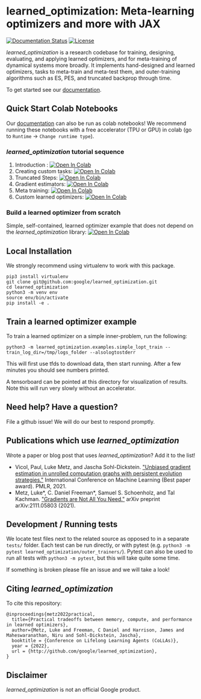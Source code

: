# learned\_optimization: Meta-learning optimizers and more with JAX

[![Documentation Status](https://readthedocs.org/projects/learned-optimization/badge/?version=latest)](https://learned-optimization.readthedocs.io/en/latest/?badge=latest)
[![License](https://img.shields.io/badge/License-Apache_2.0-blue.svg)](https://opensource.org/licenses/Apache-2.0)

*learned\_optimization* is a research codebase for training, designing, evaluating, and applying learned
optimizers, and for meta-training of dynamical systems more broadly. It implements hand-designed and learned optimizers, tasks to meta-train and meta-test them, and outer-training algorithms such as ES, PES, and truncated backprop through time.

To get started see our [documentation](https://learned-optimization.readthedocs.io/en/latest/).

## Quick Start Colab Notebooks
Our [documentation](https://learned-optimization.readthedocs.io/en/latest/) can also be run as colab notebooks! We recommend running these notebooks with a free accelerator (TPU or GPU) in colab (go to `Runtime` -> `Change runtime type`).

### *learned\_optimization* tutorial sequence

1. Introduction : <a href="https://colab.research.google.com/github/google/learned_optimization/blob/main/docs/notebooks/Part1_Introduction.ipynb" target="_parent"><img src="https://colab.research.google.com/assets/colab-badge.svg" alt="Open In Colab"/></a>
2. Creating custom tasks: <a href="https://colab.research.google.com/github/google/learned_optimization/blob/main/docs/notebooks/Part2_CustomTasks.ipynb" target="_parent"><img src="https://colab.research.google.com/assets/colab-badge.svg" alt="Open In Colab"/></a>
3. Truncated Steps: <a href="https://colab.research.google.com/github/google/learned_optimization/blob/main/docs/notebooks/Part3_Truncation_TruncatedStep.ipynb" target="_parent"><img src="https://colab.research.google.com/assets/colab-badge.svg" alt="Open In Colab"/></a>
4. Gradient estimators: <a href="https://colab.research.google.com/github/google/learned_optimization/blob/main/docs/notebooks/Part4_GradientEstimators.ipynb" target="_parent"><img src="https://colab.research.google.com/assets/colab-badge.svg" alt="Open In Colab"/></a>
5. Meta training: <a href="https://colab.research.google.com/github/google/learned_optimization/blob/main/docs/notebooks/Part5_Meta_training_with_GradientLearner.ipynb" target="_parent"><img src="https://colab.research.google.com/assets/colab-badge.svg" alt="Open In Colab"/></a>
9. Custom learned optimizers: <a href="https://colab.research.google.com/github/google/learned_optimization/blob/main/docs/notebooks/Part6_custom_learned_optimizers.ipynb" target="_parent"><img src="https://colab.research.google.com/assets/colab-badge.svg" alt="Open In Colab"/></a>

### Build a learned optimizer from scratch

Simple, self-contained, learned optimizer example that does not depend on the *learned\_optimization* library:
<a href="https://colab.research.google.com/github/google/learned_optimization/blob/main/docs/notebooks/no_dependency_learned_optimizer.ipynb" target="_parent"><img src="https://colab.research.google.com/assets/colab-badge.svg" alt="Open In Colab"/></a>


## Local Installation
We strongly recommend using virtualenv to work with this package.

```
pip3 install virtualenv
git clone git@github.com:google/learned_optimization.git
cd learned_optimization
python3 -m venv env
source env/bin/activate
pip install -e .
```

## Train a learned optimizer example
To train a learned optimizer on a simple inner-problem, run the following:

`python3 -m learned_optimization.examples.simple_lopt_train --train_log_dir=/tmp/logs_folder --alsologtostderr`

This will first use tfds to download data, then start running. After a few minutes you should see numbers printed.

A tensorboard can be pointed at this directory for visualization of results. Note this will run very slowly without an accelerator.

## Need help? Have a question?
File a github issue! We will do our best to respond promptly.

## Publications which use *learned\_optimization*
Wrote a paper or blog post that uses *learned\_optimization*? Add it to the list!

* Vicol, Paul, Luke Metz, and Jascha Sohl-Dickstein. ["Unbiased gradient estimation in unrolled computation graphs with persistent evolution strategies."](https://arxiv.org/abs/2112.13835) International Conference on Machine Learning (Best paper award). PMLR, 2021.
* Metz, Luke*, C. Daniel Freeman*, Samuel S. Schoenholz, and Tal Kachman. ["Gradients are Not All You Need."](https://arxiv.org/abs/2111.05803) arXiv preprint arXiv:2111.05803 (2021).

## Development / Running tests
We locate test files next to the related source as opposed to in a separate `tests/` folder.
Each test can be run directly, or with pytest (e.g. `python3 -m pytest learned_optimization/outer_trainers/`). Pytest can also be used to run all tests with `python3 -m pytest`, but this will take quite some time.

If something is broken please file an issue and we will take a look!

## Citing *learned\_optimization*

To cite this repository:

```
@inproceedings{metz2022practical,
  title={Practical tradeoffs between memory, compute, and performance in learned optimizers},
  author={Metz, Luke and Freeman, C Daniel and Harrison, James and Maheswaranathan, Niru and Sohl-Dickstein, Jascha},
  booktitle = {Conference on Lifelong Learning Agents (CoLLAs)},
  year = {2022},
  url = {http://github.com/google/learned_optimization},
}
```

## Disclaimer

*learned\_optimization* is not an official Google product.
